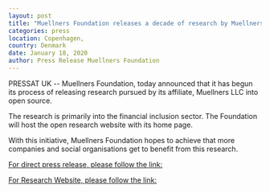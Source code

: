 ```yaml
---
layout: post
title: "Muellners Foundation releases a decade of research by Muellners LLC into open source."
categories: press
location: Copenhagen,
country: Denmark
date: January 18, 2020
author: Press Release Muellners Foundation
---
```


PRESSAT UK --  Muellners Foundation, today announced that it has begun its process of releasing research pursued by its affiliate, Muellners LLC into open source. 

The research is primarily into the financial inclusion sector. The Foundation will host the open research website with its home page.

With this initiative, Muellners Foundation hopes to achieve that more companies and social organisations get to benefit from this research.

[For direct press release, please follow the link:](https://pressat.co.uk/releases/muellners-foundation-donates-a-decade-of-research-by-muellners-llc-to-open-source-c8616fbaad750ed67b55125a3a3d5b50/)

[For Research Website, please follow the link:](https://research.muellners.org/)

